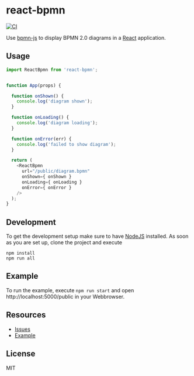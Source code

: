 # react-bpmn

[![CI](https://github.com/bpmn-io/react-bpmn/workflows/CI/badge.svg)](https://github.com/bpmn-io/react-bpmn/actions?query=workflow%3ACI)

Use [bpmn-js](https://github.com/bpmn-io/bpmn-js) to display BPMN 2.0 diagrams in a [React](https://reactjs.org/) application.


## Usage

```javascript
import ReactBpmn from 'react-bpmn';


function App(props) {

  function onShown() {
    console.log('diagram shown');
  }

  function onLoading() {
    console.log('diagram loading');
  }

  function onError(err) {
    console.log('failed to show diagram');
  }

  return (
    <ReactBpmn
      url="/public/diagram.bpmn"
      onShown={ onShown }
      onLoading={ onLoading }
      onError={ onError }
    />
  );
}
```

## Development

To get the development setup make sure to have [NodeJS](https://nodejs.org/en/download/) installed.
As soon as you are set up, clone the project and execute

```
npm install
npm run all
```

## Example

To run the example, execute `npm run start` and open http://localhost:5000/public in your Webbrowser.

## Resources

* [Issues](https://github.com/bpmn-io/react-bpmn/issues)
* [Example](./example)


## License

MIT